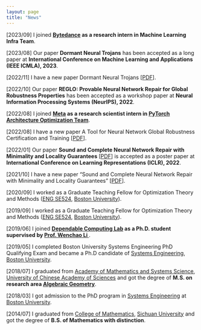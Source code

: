 ```yaml
---
layout: page
title: "News"
---
```

[2023/09] I joined **<a href="https://www.bytedance.com/en/" target="_blank">Bytedance</a> as a research intern in Machine Learning Infra Team**.

[2023/08] Our paper **Dormant Neural Trojans** has been accepted as a long paper at **International Conference on Machine Learning and Applications (IEEE ICMLA), 2023**.

[2022/11] I have a new paper Dormant Neural Trojans [<a href="https://arxiv.org/abs/2211.01808" target="_blank">PDF</a>].

[2022/10] Our paper **REGLO: Provable Neural Network Repair for Global Robustness Properties** has been accepted as a workshop paper at **Neural Information Processing Systems (NeurIPS), 2022**.

[2022/08] I joined **<a href="https://about.meta.com" target="_blank">Meta</a> as a research scientist intern in <a href="https://pytorch.org/docs/stable/quantization.html" target="_blank">PyTorch Architecture Optimization Team</a>**.

[2022/08] I have a new paper A Tool for Neural Network Global Robustness Certification and Training [<a href="https://arxiv.org/abs/2208.07289" target="_blank">PDF</a>].

[2022/01] Our paper **Sound and Complete Neural Network Repair with Minimality and Locality Guarantees** [<a href="https://arxiv.org/abs/2110.07682" target="_blank">PDF</a>] is accepted as a poster paper at **International Conference on Learning Representations (ICLR), 2022**.

[2021/10] I have a new paper “Sound and Complete Neural Network Repair with Minimality and Locality Guarantees” [<a href="https://arxiv.org/abs/2110.07682" target="_blank">PDF</a>].

[2020/09] I worked as a Graduate Teaching Fellow for Optimization Theory and Methods (<a href="https://www.bu.edu/academics/eng/courses/eng-se-524/" target="_blank">ENG SE524</a>, <a href="https://www.bu.edu" target="_blank">Boston University</a>).

[2019/09] I worked as a Graduate Teaching Fellow for Optimization Theory and Methods (<a href="https://www.bu.edu/academics/eng/courses/eng-se-524/" target="_blank">ENG SE524</a>, <a href="https://www.bu.edu" target="_blank">Boston University</a>).

[2019/06] I joined **<a href="https://sites.bu.edu/depend/" target="_blank">Dependable Computing Lab</a> as a Ph.D. student supervised by <a href="https://www.bu.edu/eng/profile/39799/" target="_blank"> Prof. Wenchao Li </a>**.

[2019/05] I completed Boston University Systems Engineering PhD Qualifying Exam and became a Ph.D candidate of <a href="https://www.bu.edu/eng/departments/se/" target="_blank">Systems Engineering</a>, <a href="https://www.bu.edu" target="_blank">Boston University</a>.

[2018/07] I graduated from <a href="http://english.amss.cas.cn" target="_blank">Academy of Mathematics and Systems Science</a>, <a href="https://english.ucas.ac.cn" target="_blank">University of Chinese Academy of Sciences</a> and got the degree of **M.S. on research area <a href="https://en.wikipedia.org/wiki/Algebraic_geometry" target="_blank">Algebraic Geometry</a>**.

[2018/03] I got admission to the PhD program in <a href="https://www.bu.edu/eng/departments/se/" target="_blank">Systems Engineering</a> at <a href="https://www.bu.edu" target="_blank">Boston University</a>.

[2014/07] I graduated from <a href="https://math.scu.edu.cn/English.htm" target="_blank">College of Mathematics</a>, <a href="https://en.scu.edu.cn" target="_blank">Sichuan University</a> and got the degree of **B.S. of Mathematics with distinction**.
